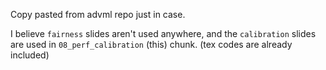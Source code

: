 Copy pasted from advml repo just in case. 

I believe `fairness` slides aren't used anywhere, and the `calibration` slides are used in `08_perf_calibration` (this) chunk. (tex codes are already included)